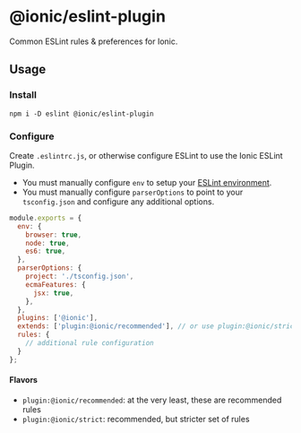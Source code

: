# @ionic/eslint-plugin

Common ESLint rules & preferences for Ionic.

## Usage

### Install

```
npm i -D eslint @ionic/eslint-plugin
```

### Configure

Create `.eslintrc.js`, or otherwise configure ESLint to use the Ionic ESLint Plugin.

* You must manually configure `env` to setup your [ESLint environment](https://eslint.org/docs/user-guide/configuring#specifying-environments).
* You must manually configure `parserOptions` to point to your `tsconfig.json` and configure any additional options.

```js
module.exports = {
  env: {
    browser: true,
    node: true,
    es6: true,
  },
  parserOptions: {
    project: './tsconfig.json',
    ecmaFeatures: {
      jsx: true,
    },
  },
  plugins: ['@ionic'],
  extends: ['plugin:@ionic/recommended'], // or use plugin:@ionic/strict
  rules: {
    // additional rule configuration
  }
};
```

#### Flavors

* `plugin:@ionic/recommended`: at the very least, these are recommended rules
* `plugin:@ionic/strict`: recommended, but stricter set of rules
